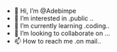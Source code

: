 - 👋 Hi, I’m @Adebimpe
- 👀 I’m interested in .public ..
- 🌱 I’m currently learning .coding..
- 💞️ I’m looking to collaborate on ...
- 📫 How to reach me .on mail..

<!---
Adebimpe20/Adebimpe20 is a ✨ special ✨ repository because its `README.md` (this file) appears on your GitHub profile.
You can click the Preview link to take a look at your changes.
--->
